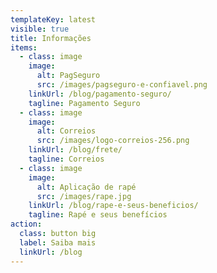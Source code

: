 ```yaml
---
templateKey: latest
visible: true
title: Informações
items:
  - class: image
    image:
      alt: PagSeguro
      src: /images/pagseguro-e-confiavel.png
    linkUrl: /blog/pagamento-seguro/
    tagline: Pagamento Seguro
  - class: image
    image:
      alt: Correios
      src: /images/logo-correios-256.png
    linkUrl: /blog/frete/
    tagline: Correios
  - class: image
    image:
      alt: Aplicação de rapé
      src: /images/rape.jpg
    linkUrl: /blog/rape-e-seus-beneficios/
    tagline: Rapé e seus benefícios
action:
  class: button big
  label: Saiba mais
  linkUrl: /blog
---
```



